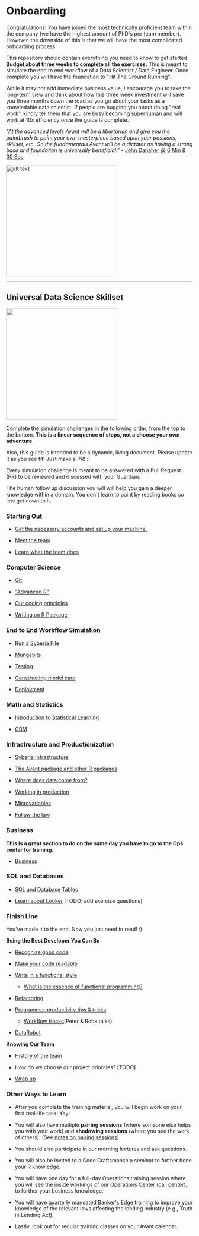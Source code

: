 # Onboarding

Congratulations! You have joined the most technically proficient team within the company (we have the highest amount of PhD's per team member).
However, the downside of this is that we will have the most complicated onboarding process.

This repository should contain everything you need to know to get started.  **Budget about three weeks to complete all the exercises.**
This is meant to simulate the end to end workflow of a Data Scientist / Data Engineer. Once complete you will have the foundation to "Hit The Ground Running". 

While it may not add immediate business value, I encourage you to take the long-term view and think about how this three week investment will save you three months down the road as you go about your tasks as a knowledable data scientist.  If people are bugging you about doing "real work", kindly tell them that you are busy becoming superhuman and will work at 10x efficiency once the guide is complete.

*"At the advanced levels Avant will be a libertarian and give you the paintbrush to paint your own masterpiece based upon your passions, skillset, etc.
  On the fundamentals Avant will be a dictator as having a strong base and foundation is universally beneficial."* - [John Danaher @ 6 Min & 30 Sec](https://youtu.be/SpLKrhwGavU?t=390)

<img src="https://upload.wikimedia.org/wikipedia/commons/7/79/AC97-0295-13_a.jpeg" alt="alt text" width="300" height="300">

***

## Universal Data Science Skillset

<img src="http://www.ibm.com/developerworks/library/os-datascience/figure1.png" width="300" height="300">

Complete the simulation challenges in the following order, from the top to the bottom. **This is a linear sequence of steps, not a choose your own adventure.**

Also, this guide is intended to be a dynamic, living document.  Please update it as you see fit!  Just make a PR! :)

Every simulation challenge is meant to be answered with a Pull Request (PR) to be reviewed and discussed with your Guardian. 

The human follow up discussion you will will help you gain a deeper knowledge within a domain. You don't learn to paint by reading books so lets get down to it.


### Starting Out

* [Get the necessary accounts and set up your machine.](simulations/setup/README.md)    

* [Meet the team](https://github.com/avantcredit/avant-analytics/wiki/Bio-Page)

* [Learn what the team does](simulations/team/README.md)


### Computer Science 

* [Git](simulations/setup/git.md)

* ["Advanced R"](simulations/programming/R_simulation_challenge.md)

* [Our coding principles](simulations/programming/code_principles.md)

* [Writing an R Package](simulations/programming/R_package.md)


### End to End Workflow Simulation 

* [Run a Syberia File](simulations/running_syberia_file/README.md)

* [Mungebits](simulations/mungebits/readme.md)

* [Testing](simulations/testing/readme.md)

* [Constructing model card](simulations/modelcard/readme.md)

* [Deployment](simulations/deployment/readme.md)


### Math and Statistics 

* [Introduction to Statistical Learning](simulations/mathematical/isl.md)

* [GBM](simulations/mathematical/gbm/readme.md)


### Infrastructure and Productionization

* [Syberia Infrastructure](simulations/infrastructure/readme.md)

* [The Avant package and other R packages](simulations/infrastructure/packages.md)

* [Where does data come from?](simulations/infrastructure/data.md)

* [Working in production](simulations/infrastructure/production.md)

* [Microvariables](simulations/microvariables/readme.md)

* [Follow the law](simulations/follow_the_rules)


### Business

**This is a great section to do on the same day you have to go to the Ops center for training.**

* [Business](simulations/domain_knowledge/business)


### SQL and Databases

* [SQL and Database Tables](simulations/domain_knowledge/database_tables/readme.md)

* [Learn about Looker](http://www.looker.com/docs/video-library/exploring-data) [TODO: add exercise questions]


### Finish Line

You've made it to the end.  Now you just need to read! :)

**Being the Best Developer You Can Be**

* [Recognize good code](http://engineering.intenthq.com/2015/03/what-is-good-code-a-scientific-definition/)

* [Make your code readable](https://gist.github.com/peterhurford/3ad9f48071bd2665a8af)

* [Write in a functional style](http://maryrosecook.com/blog/post/a-practical-introduction-to-functional-programming)
  * [What is the essence of functional programming?](http://blog.jenkster.com/2015/12/what-is-functional-programming.html)

* [Refactoring](simulations/programming/refactoring.md)

* [Programmer productivity tips & tricks](https://github.com/avantcredit/avant-analytics/wiki/Programmer-Tips-&-Tricks)
  * [Workflow Hacks](https://github.com/avantcredit/talks)(Peter & Robk talks)

* [DataRobot](https://github.com/avantcredit/analytics-onboarding/tree/master/simulations/datarobot) 
  

**Knowing Our Team**

* [History of the team](simulations/history/readme.md)

* How do we choose our project priorities? [TODO]

* [Wrap up](simulations/wrap_up/readme.md)


### Other Ways to Learn 

* After you complete the training material, you will begin work on your first real-life task!  Yay!

* You will also have multiple **pairing sessions** (where someone else helps you with your work) and **shadowing sessions** (where you see the work of others). (See [notes on pairing sessions](https://devmynd.com/blog/2015-1-pairing-with-junior-developers/))

* You should also participate in our morning lectures and ask questions.

* You will also be invited to a Code Craftsmanship seminar to further hone your R knowledge.

* You will have one day for a full-day Operations training session where you will see the inside workings of our Operations Center (call center), to further your business knowledge.

* You will have quarterly mandated Banker's Edge training to improve your knowledge of the relevant laws affecting the lending industry (e.g., Truth in Lending Act).

* Lastly, look out for regular training classes on your Avant calendar.
